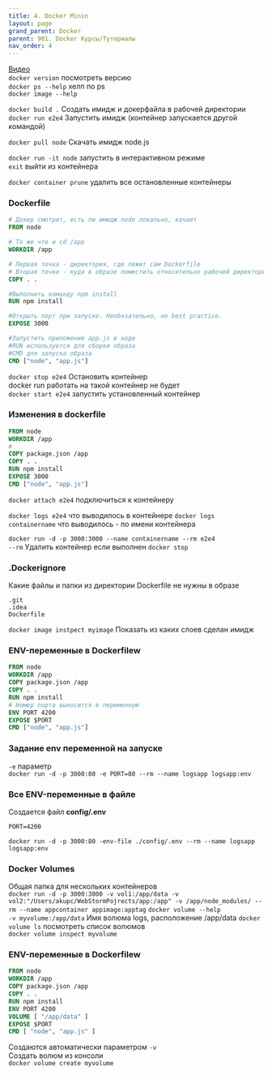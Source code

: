 ```yaml
---
title: 4. Docker Minin
layout: page
grand_parent: Docker
parent: 901. Docker Курсы/Туториалы
nav_order: 4
---
```

[Видео](https://www.youtube.com/watch?v=n9uCgUzfeRQ)  
`docker version` посмотреть версию  
`docker ps --help`  хелп по ps  
`docker image --help`

`docker build .`  Создать имидж и докерфайла в рабочей директории  
`docker run e2e4`  Запустить имидж (контейнер запускается другой командой)

`docker pull node`  Скачать имидж node.js  

`docker run -it node`  запустить в интерактивном режиме  
`exit` выйти из контейнера  

`docker container prune` удалить все остановленные контейнеры  

### Dockerfile
```dockerfile
# Докер смотрит, есть ли имидж node локально, качает
FROM node

# То же что и cd /app
WORKDIR /app

# Первая точка - директория, где лежит сам Dockerfile
# Вторая точка - куда в образе поместить относительно рабочей директории  
COPY . .

#Выполнить команду npm install
RUN npm install

#Открыть порт при запуске. Необязательно, но best practice.
EXPOSE 3000

#Запустить приложение app.js в ноде
#RUN используется для сборки образа
#CMD для запуска образа
CMD ["node", "app.js"]
```

`docker stop e2e4` Остановить контейнер  
docker run работать на такой контейнер не будет  
`docker start e2e4` запустить установленный контейнер  

### Изменения в dockerfile
```dockerfile
FROM node
WORKDIR /app
#
COPY package.json /app
COPY . .
RUN npm install
EXPOSE 3000
CMD ["node", "app.js"]
```

`docker attach e2e4` подключиться к контейнеру  

`docker logs e2e4`  что выводилось в контейнере
`docker logs containername`  что выводилось - по имени контейнера

`docker run -d -p 3000:3000 --name containername --rm e2e4`  
`--rm` Удалить контейнер если выполнен `docker stop`  

### .Dockerignore
Какие файлы и папки из директории Dockerfile не нужны в образе
```dockerignore
.git
.idea
Dockerfile
```

`docker image instpect myimage`  Показать из каких слоев сделан имидж  

### ENV-переменные в Dockerfilew
```dockerfile
FROM node
WORKDIR /app
COPY package.json /app
COPY . .
RUN npm install
# Номер порта выносится в переменную 
ENV PORT 4200
EXPOSE $PORT
CMD ["node", "app.js"]
```

### Задание env переменной на запуске  
`-e` параметр  
`docker run -d -p 3000:80 -e PORT=80 --rm --name logsapp logsapp:env`  

### Все ENV-переменные в файле
Создается файл **config/.env**  
```dockerfile
PORT=4200
```

`docker run -d -p 3000:80 -env-file ./config/.env --rm --name logsapp logsapp:env`  

### Docker Volumes
Общая папка для нескольких контейнеров  
`docker run -d -p 3000:3000 -v vol1:/app/data -v vol2:"/Users/akupc/WebStormPojrects/app:/app" -v /app/node_modules/ --rm --name appcontainer appimage:apptag`
`docker volume --help`  
`-v myvolume:/app/data` Имя волюма logs, расположение /app/data
`docker volume ls` посмотреть список волюмов  
`docker volume inspect myvolume`
### ENV-переменные в Dockerfilew
```dockerfile
FROM node
WORKDIR /app
COPY package.json /app
COPY . .
RUN npm install
ENV PORT 4200
VOLUME [ "/app/data" ]
EXPOSE $PORT
CMD [ "node", "app.js" ]
```

Создаются автоматически параметром `-v`  
Создать волюм из консоли  
`docker volume create myvolume`  

